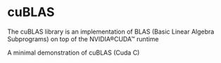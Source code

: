 # cuBLAS
The cuBLAS library is an implementation of BLAS (Basic Linear Algebra Subprograms) on top of the NVIDIA®CUDA™ runtime

A minimal demonstration of cuBLAS (Cuda C)
